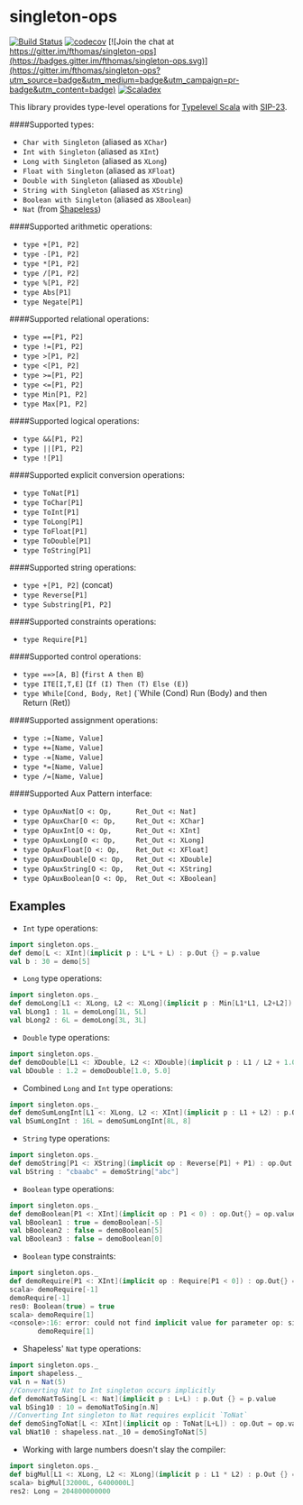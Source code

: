 # singleton-ops
[![Build Status](https://travis-ci.org/fthomas/singleton-ops.svg?branch=master)](https://travis-ci.org/fthomas/singleton-ops)
[![codecov](https://codecov.io/gh/fthomas/singleton-ops/branch/master/graph/badge.svg)](https://codecov.io/gh/fthomas/singleton-ops)
[![Join the chat at https://gitter.im/fthomas/singleton-ops](https://badges.gitter.im/fthomas/singleton-ops.svg)](https://gitter.im/fthomas/singleton-ops?utm_source=badge&utm_medium=badge&utm_campaign=pr-badge&utm_content=badge)
[![Scaladex](https://index.scala-lang.org/fthomas/singleton-ops/singleton-ops/latest.svg?color=blue)](https://index.scala-lang.org/fthomas/singleton-ops)

This library provides type-level operations for [Typelevel Scala][typelevel-scala] with [SIP-23][sip-23].

####Supported types:
* `Char with Singleton` (aliased as `XChar`) 
* `Int with Singleton` (aliased as `XInt`) 
* `Long with Singleton` (aliased as `XLong`)
* `Float with Singleton` (aliased as `XFloat`)
* `Double with Singleton` (aliased as `XDouble`)
* `String with Singleton` (aliased as `XString`)
* `Boolean with Singleton` (aliased as `XBoolean`)
* `Nat` (from [Shapeless][shapeless])

####Supported arithmetic operations:
* `type +[P1, P2]`          
* `type -[P1, P2]`          
* `type *[P1, P2]`          
* `type /[P1, P2]`          
* `type %[P1, P2]`          
* `type Abs[P1]`            
* `type Negate[P1]`         

####Supported relational operations:
* `type ==[P1, P2]`         
* `type !=[P1, P2]`         
* `type >[P1, P2]`          
* `type <[P1, P2]`          
* `type >=[P1, P2]`         
* `type <=[P1, P2]`         
* `type Min[P1, P2]`        
* `type Max[P1, P2]`        

####Supported logical operations:
* `type &&[P1, P2]`         
* `type ||[P1, P2]`         
* `type ![P1]`              

####Supported explicit conversion operations:
* `type ToNat[P1]`          
* `type ToChar[P1]`          
* `type ToInt[P1]`          
* `type ToLong[P1]`         
* `type ToFloat[P1]`          
* `type ToDouble[P1]`       
* `type ToString[P1]`          

####Supported string operations:
* `type +[P1, P2]` (concat)          
* `type Reverse[P1]`        
* `type Substring[P1, P2]`  

####Supported constraints operations:
* `type Require[P1]`        

####Supported control operations:
* `type ==>[A, B]` (`first A then B`)        
* `type ITE[I,T,E]` (`If (I) Then (T) Else (E)`)      
* `type While[Cond, Body, Ret]`  (`While (Cond) Run (Body) and then Return (Ret))      

####Supported assignment operations:
* `type :=[Name, Value]`        
* `type +=[Name, Value]`        
* `type -=[Name, Value]`        
* `type *=[Name, Value]`        
* `type /=[Name, Value]`        

####Supported Aux Pattern interface:
* `type OpAuxNat[O <: Op,      Ret_Out <: Nat]`
* `type OpAuxChar[O <: Op,     Ret_Out <: XChar]`     
* `type OpAuxInt[O <: Op,      Ret_Out <: XInt]`      
* `type OpAuxLong[O <: Op,     Ret_Out <: XLong]`    
* `type OpAuxFloat[O <: Op,    Ret_Out <: XFloat]`   
* `type OpAuxDouble[O <: Op,   Ret_Out <: XDouble]`  
* `type OpAuxString[O <: Op,   Ret_Out <: XString]`  
* `type OpAuxBoolean[O <: Op,  Ret_Out <: XBoolean]` 


## Examples

* `Int` type operations:
```scala
import singleton.ops._
def demo[L <: XInt](implicit p : L*L + L) : p.Out {} = p.value
val b : 30 = demo[5]
```
* `Long` type operations:
```scala
import singleton.ops._
def demoLong[L1 <: XLong, L2 <: XLong](implicit p : Min[L1*L1, L2+L2]) : p.Out {} = p.value
val bLong1 : 1L = demoLong[1L, 5L]
val bLong2 : 6L = demoLong[3L, 3L]
```

* `Double` type operations:
```scala
import singleton.ops._
def demoDouble[L1 <: XDouble, L2 <: XDouble](implicit p : L1 / L2 + 1.0) : p.Out {} = p.value
val bDouble : 1.2 = demoDouble[1.0, 5.0]
```

* Combined `Long` and `Int` type operations:
```scala
import singleton.ops._
def demoSumLongInt[L1 <: XLong, L2 <: XInt](implicit p : L1 + L2) : p.Out {} = p.value
val bSumLongInt : 16L = demoSumLongInt[8L, 8]
```

* `String` type operations:
```scala
import singleton.ops._
def demoString[P1 <: XString](implicit op : Reverse[P1] + P1) : op.Out {} = op.value
val bString : "cbaabc" = demoString["abc"]
```

* `Boolean` type operations:
```scala
import singleton.ops._
def demoBoolean[P1 <: XInt](implicit op : P1 < 0) : op.Out{} = op.value
val bBoolean1 : true = demoBoolean[-5]
val bBoolean2 : false = demoBoolean[5]
val bBoolean3 : false = demoBoolean[0]
```

* `Boolean` type constraints:
```scala
import singleton.ops._
def demoRequire[P1 <: XInt](implicit op : Require[P1 < 0]) : op.Out{} = op.value
scala> demoRequire[-1]
demoRequire[-1]
res0: Boolean(true) = true
scala> demoRequire[1]
<console>:16: error: could not find implicit value for parameter op: singleton.ops.Require[singleton.ops.<[1,0]]
       demoRequire[1]
```

* Shapeless' `Nat` type operations:
```scala
import singleton.ops._
import shapeless._
val n = Nat(5)
//Converting Nat to Int singleton occurs implicitly
def demoNatToSing[L <: Nat](implicit p : L+L) : p.Out {} = p.value
val bSing10 : 10 = demoNatToSing[n.N]
//Converting Int singleton to Nat requires explicit `ToNat`
def demoSingToNat[L <: XInt](implicit op : ToNat[L+L]) : op.Out = op.value
val bNat10 : shapeless.nat._10 = demoSingToNat[5]
```

* Working with large numbers doesn't slay the compiler:
```scala
import singleton.ops._
def bigMul[L1 <: XLong, L2 <: XLong](implicit p : L1 * L2) : p.Out {} = p.value
scala> bigMul[32000L, 6400000L]
res2: Long = 204800000000
```

[shapeless]: https://github.com/milessabin/shapeless
[sip-23]: http://docs.scala-lang.org/sips/pending/42.type.html
[typelevel-scala]: https://github.com/typelevel/scala
